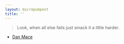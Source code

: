 ```yaml
--- 
layout: micropubpost
title: ''
--- 
```


> Look, when all else fails just smack it a little harder.
- [Dan Mace](https://twitter.com/Dannmace/status/989156188616036352?s=20)